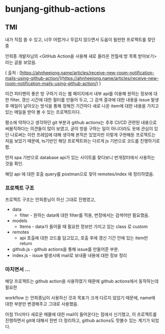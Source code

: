 # bunjang-github-actions

## TMI

내가 직접 쓸 수 있고, 너무 어렵거나 무겁지 않으면서 도움이 될만한 프로젝트를 찾던 중

안희종 개발자님의 <GitHub Action을 사용해 새로 올라온 전월세 방 목록 받아보기> 라는 글을 보았음.

( 출처 : [https://ahnheejong.name/articles/receive-new-room-notification-mails-using-github-action/](https://ahnheejong.name/articles/receive-new-room-notification-mails-using-github-action/) )

 이건 피터팬의 좋은 방 구하기 라는 웹 페이지에서 내부 api를 이용해 원하는 정보에 대한 filter, 갱신 시간에 대한 필터를 만들어 두고, 그 검색 결과에 대한 내용을 issue 발생 후 메일이 날아오는 방식을 통해 정해진 기간마다 새로 나온 item에 대한 내용을 가지고 있는 메일을 받아 볼 수 있는 프로젝트이다.

평소에 약하다고 생각하던 git 부분과 github actions는 추후 CI/CD 관련된 내용으로 써봄직하다는 의견들이 많이 보였고, 굳이 방을 구하는 일이 아니더라도 옷에 관심이 있던 나로써는 이런 프레임에 대해 생각해 본적은 있었지만 이렇게 구현해둔 프로젝트는 처음 보았기 때문에, ts기반인 해당 프로젝트와는 다르게 js 기반으로 코드를 진행하기로 함.

먼저 spa 기반으로 database api가 있는 사이트를 찾다보니 번개장터에서 사용하는 것을 확인.

해당 api 에 대한 호출 query를 postman으로 찾아 remotes/index 에 정리하였음.

### 프로젝트 구조

프로젝트 구조는 안희종님이 하신 그대로 진행였고,

- data
    - filter - 원하는 data에 대한 filter를 적용, 번장에서는 검색어만 필요했음.
- models
    - Items - data가 들어올 때 필요한 정보만 가지고 있는 class 로 custom
- remotes
    - api 호출에 대한 코드를 담고있고, 호출 후에 갱신 기간 안에 있는 item만 return
- github.js - github actions을 통해 issue를 만들어준 부분.
- index.js -  issue 발생시에 mail로 보내줄 내용에 대한 정보 정리

### 마치면서 ...

해당 프로젝트는 github action을 사용하였기 때문에 github actions에서 동작하는데 필요한

workflow 는 안희종님이 사용하신 것과 목표가 크게 다르지 않았기 때문에, name에 대한 부분만 변경해주고 그대로 사용했음.

아침 11시마다 새로운 매물에 대한 mail이 들어온다는 점에서 신기했고, 이 프로젝트를 진행하면서 git에 대해서 한번 더 정리하고, github actions도 맛볼수 있는 계기가 되었다.

